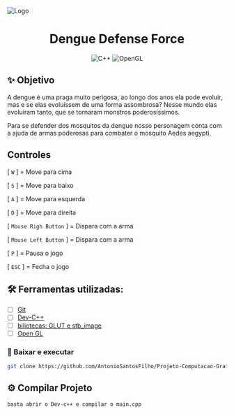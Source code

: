 ![Logo](https://raw.githubusercontent.com/AntonioSantosFilho/Projeto-Computacao-Grafica/main/capa_repo.png)

<div align="center">

#  Dengue Defense Force



![C++](https://img.shields.io/badge/C++-%23000?style=for-the-badge&logo=cplusplusbuilder)
![OpenGL](https://img.shields.io/badge/OpenGL-%23000?style=for-the-badge&logo=opengl)

</div>

## :sparkles: Objetivo
A dengue é uma praga muito perigosa, ao longo dos anos ela pode evoluir, mas e se elas evoluíssem de uma forma assombrosa? Nesse mundo elas evoluíram tanto, que se tornaram monstros poderosíssimos.

Para se defender dos mosquitos da dengue nosso personagem conta com a ajuda de armas poderosas para combater o mosquito Aedes aegypti. 

## Controles

[ `W` ] = Move para cima

[ `S` ] = Move para baixo

[ `A` ] = Move para esquerda

[ `D` ] = Move para direita

[ `Mouse Righ Button` ] = Dispara com a arma

[ `Mouse Left Button` ] = Dispara com a arma

[ `P` ] = Pausa o jogo

[ `ESC` ] = Fecha o jogo



## :hammer_and_wrench: Ferramentas utilizadas:

- [ ] [Git](https://git-scm.com/downloads)
- [ ] [Dev-C++](https://www.bloodshed.net/) 
- [ ] [biliotecas: GLUT e stb_image ](https://www.opengl.org/resources/libraries/glut/glut_downloads.php) 
- [ ] [Open GL ](https://opengl.org/) 

### :open_file_folder: Baixar e executar

```bash
git clone https://github.com/AntonioSantosFilho/Projeto-Computacao-Grafica.git
```

## :gear: Compilar Projeto

```bash
basta abrir o Dev-c++ e compilar o main.cpp
```



